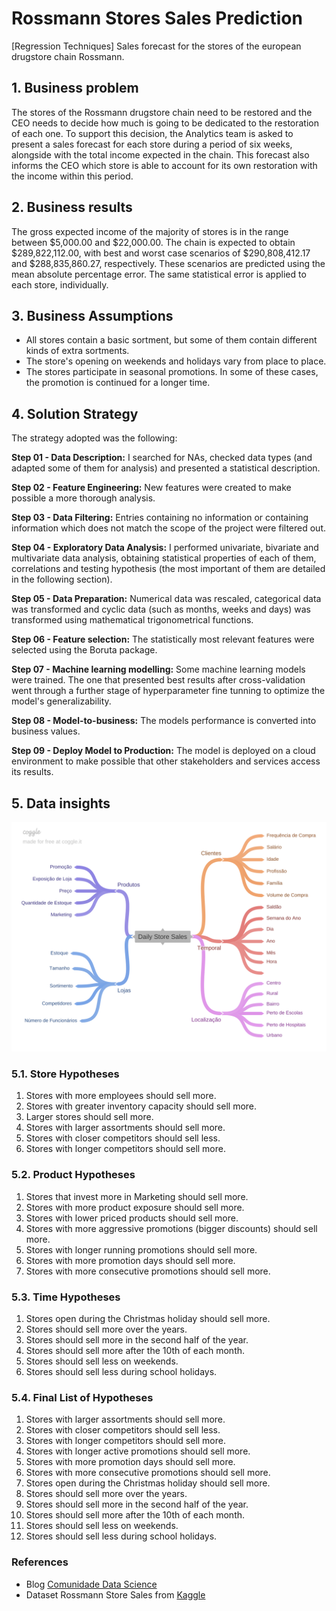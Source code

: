 # Rossmann Stores Sales Prediction
[Regression Techniques] Sales forecast for the stores of the european drugstore chain Rossmann.

## 1. Business problem

The stores of the Rossmann drugstore chain need to be restored and the CEO needs to decide how much is going to be dedicated to the restoration of each one. To support this decision, the Analytics team is asked to present a sales forecast for each store during a period of six weeks, alongside with the total income expected in the chain. This forecast also informs the CEO which store is able to account for its own restoration with the income within this period.

## 2. Business results

The gross expected income of the majority of stores is in the range between $5,000.00 and $22,000.00. The chain is expected to obtain $289,822,112.00, with best and worst case scenarios of $290,808,412.17 and $288,835,860.27, respectively. These scenarios are predicted using the mean absolute percentage error. The same statistical error is applied to each store, individually.

## 3. Business Assumptions

* All stores contain a basic sortment, but some of them contain different kinds of extra sortments.
* The store's opening on weekends and holidays vary from place to place.
* The stores participate in seasonal promotions. In some of these cases, the promotion is continued for a longer time.

## 4. Solution Strategy

The strategy adopted was the following:

<b> Step 01 - Data Description:</b> I searched for NAs, checked data types (and adapted some of them for analysis) and presented a statistical description.

<b> Step 02 - Feature Engineering:</b> New features were created to make possible a more thorough analysis.

<b> Step 03 - Data Filtering:</b> Entries containing no information or containing information which does not match the scope of the project were filtered out.

<b> Step 04 - Exploratory Data Analysis:</b> I performed univariate, bivariate and multivariate data analysis, obtaining statistical properties of each of them, correlations and testing hypothesis (the most important of them are detailed in the following section).

<b> Step 05 - Data Preparation:</b> Numerical data was rescaled, categorical data was transformed and cyclic data (such as months, weeks and days) was transformed using mathematical trigonometrical functions.

<b> Step 06 - Feature selection:</b> The statistically most relevant features were selected using the Boruta package.

<b> Step 07 - Machine learning modelling:</b> Some machine learning models were trained. The one that presented best results after cross-validation went through a further stage of hyperparameter fine tunning to optimize the model's generalizability.

<b> Step 08 - Model-to-business:</b> The models performance is converted into business values.

<b> Step 09 - Deploy Model to Production:</b> The model is deployed on a cloud environment to make possible that other stakeholders and services access its results.

## 5. Data insights

![Mind Map](https://github.com/ramirovsjunior/datascience_em_producao/blob/main/img/mindmaphipotesis.png)

### 5.1. Store Hypotheses

1. Stores with more employees should sell more.
2. Stores with greater inventory capacity should sell more.
3. Larger stores should sell more.
4. Stores with larger assortments should sell more.
5. Stores with closer competitors should sell less.
6. Stores with longer competitors should sell more.

### 5.2. Product Hypotheses

1. Stores that invest more in Marketing should sell more.
2. Stores with more product exposure should sell more.
3. Stores with lower priced products should sell more.
4. Stores with more aggressive promotions (bigger discounts) should sell more.
5. Stores with longer running promotions should sell more.
6. Stores with more promotion days should sell more.
7. Stores with more consecutive promotions should sell more.

### 5.3. Time Hypotheses

1. Stores open during the Christmas holiday should sell more.
2. Stores should sell more over the years.
3. Stores should sell more in the second half of the year.
4. Stores should sell more after the 10th of each month.
5. Stores should sell less on weekends.
6. Stores should sell less during school holidays.

### 5.4. Final List of Hypotheses

1. Stores with larger assortments should sell more.
2. Stores with closer competitors should sell less.
3. Stores with longer competitors should sell more.
4. Stores with longer active promotions should sell more.
5. Stores with more promotion days should sell more.
6. Stores with more consecutive promotions should sell more.
7. Stores open during the Christmas holiday should sell more.
8. Stores should sell more over the years.
9. Stores should sell more in the second half of the year.
10. Stores should sell more after the 10th of each month.
11. Stores should sell less on weekends.
12. Stores should sell less during school holidays.

### References

* Blog [Comunidade Data Science](https://comunidadeds.com/)
* Dataset Rossmann Store Sales from [Kaggle](https://www.kaggle.com/c/rossmann-store-sales)
